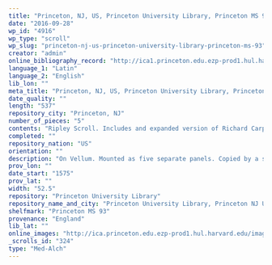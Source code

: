 ```yaml
---
title: "Princeton, NJ, US, Princeton University Library, Princeton MS 93"
date: "2016-09-28"
wp_id: "4916"
wp_type: "scroll"
wp_slug: "princeton-nj-us-princeton-university-library-princeton-ms-93"
creator: "admin"
online_bibliography_record: "http://ica1.princeton.edu.ezp-prod1.hul.harvard.edu/F/D9EP8A8MJL4K9DSF9Q8RBFR9RTU3N56A82GNNF9KQG7AH72NB7-05948?func=full-set-set&set_number=001861&set_entry=000022&format=999"
language_1: "Latin"
language_2: "English"
lib_lon: ""
meta_title: "Princeton, NJ, US, Princeton University Library, Princeton MS 93"
date_quality: ""
length: "537"
repository_city: "Princeton, NJ"
number_of_pieces: "5"
contents: "Ripley Scroll. Includes and expanded version of Richard Carpenter, \"On Preparing the Philosopher's Stone\" in 48 rhyming couplets as well as text from Ripley."
completed: ""
repository_nation: "US"
orientation: ""
description: "On Vellum. Mounted as five separate panels. Copied by a scribe with limited understanding of Middle English."
prov_lon: ""
date_start: "1575"
prov_lat: ""
width: "52.5"
repository: "Princeton University Library"
repository_name_and_city: "Princeton University Library, Princeton NJ US"
shelfmark: "Princeton MS 93"
provenance: "England"
lib_lat: ""
online_images: "http://ica.princeton.edu.ezp-prod1.hul.harvard.edu/images/princeton/p93.001r.jpg"
_scrolls_id: "324"
type: "Med-Alch"
---
```



